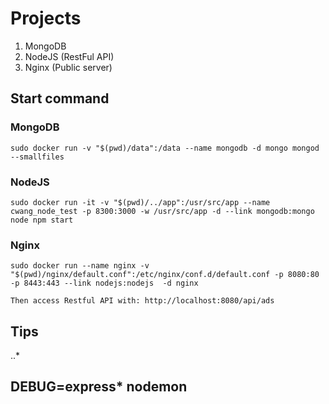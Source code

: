 # Projects
1. MongoDB
2. NodeJS (RestFul API)
3. Nginx (Public server)

## Start command
### MongoDB
    sudo docker run -v "$(pwd)/data":/data --name mongodb -d mongo mongod --smallfiles 
### NodeJS
    sudo docker run -it -v "$(pwd)/../app":/usr/src/app --name cwang_node_test -p 8300:3000 -w /usr/src/app -d --link mongodb:mongo node npm start
### Nginx
    sudo docker run --name nginx -v "$(pwd)/nginx/default.conf":/etc/nginx/conf.d/default.conf -p 8080:80 -p 8443:443 --link nodejs:nodejs  -d nginx

    Then access Restful API with: http://localhost:8080/api/ads
## Tips
..* 
## DEBUG=express* nodemon 
